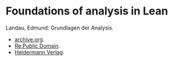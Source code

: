 # Foundations of analysis in Lean

Landau, Edmund: Grundlagen der Analysis.

*   [archive.org](https://archive.org/details/grundlagenderana0000edmu/page/8/mode/2up).
*   [Re:Public Domain](https://www.pd.republicdomain.net/?year=1938&author=303&work=34).
*   [Heldermann Verlag](https://www.heldermann.de/BSM/BSM11/bsm11.htm).
